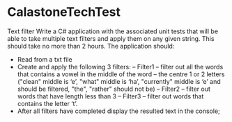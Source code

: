 # CalastoneTechTest
Text filter
Write a C# application with the associated unit tests that will be able to take multiple text filters and apply them on any given string. This should take no more than 2 hours.
The application should:
* Read from a txt file
* Create and apply the following 3 filters:
– Filter1 – filter out all the words that contains a vowel in the middle of the word – the centre 1 or 2 letters
("clean" middle is ‘e’, "what" middle is ‘ha’, "currently" middle is ‘e’ and should be filtered, "the", "rather"
should not be)
– Filter2 – filter out words that have length less than 3
– Filter3 – filter out words that contains the letter ‘t’.
* After all filters have completed display the resulted text in the console;
